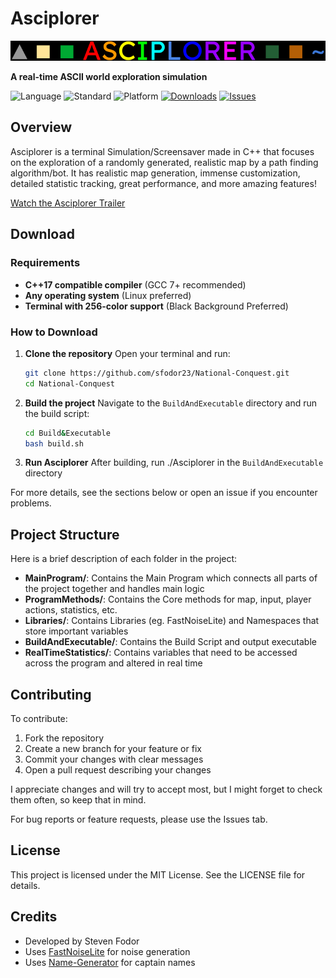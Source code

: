 # Asciplorer

![Asciplorer Logo](./AsciplorerLogo.png)

**A real-time ASCII world exploration simulation**

![Language](https://img.shields.io/badge/Language-C%2B%2B-blue)
![Standard](https://img.shields.io/badge/C%2B%2B-17-green)
![Platform](https://img.shields.io/badge/Platform-Linux-orange)
[![Downloads](https://img.shields.io/github/downloads/sfodor23/National-Conquest/total.svg)](https://github.com/sfodor23/National-Conquest/releases)
[![Issues](https://img.shields.io/github/issues/sfodor23/National-Conquest.svg)](https://github.com/sfodor23/National-Conquest/issues)

## Overview

Asciplorer is a terminal Simulation/Screensaver made in C++ that focuses on the exploration of a randomly generated, realistic map by a path finding algorithm/bot. It has realistic map generation, immense customization, detailed statistic tracking, great performance, and more amazing features!

[Watch the Asciplorer Trailer](./AsciplorerTrailer.mp4)

## Download

### Requirements
- **C++17 compatible compiler** (GCC 7+ recommended)
- **Any operating system** (Linux preferred)
- **Terminal with 256-color support** (Black Background Preferred)

### How to Download

1. **Clone the repository**
	Open your terminal and run:
	```bash
	git clone https://github.com/sfodor23/National-Conquest.git
	cd National-Conquest
	```

2. **Build the project**
	Navigate to the `BuildAndExecutable` directory and run the build script:
	```bash
	cd Build&Executable
	bash build.sh
	```

3. **Run Asciplorer**
	After building, run ./Asciplorer in the `BuildAndExecutable` directory

For more details, see the sections below or open an issue if you encounter problems.

## Project Structure

Here is a brief description of each folder in the project:
- **MainProgram/**: Contains the Main Program which connects all parts of the project together and handles main logic
- **ProgramMethods/**: Contains the Core methods for map, input, player actions, statistics, etc.
- **Libraries/**: Contains Libraries (eg. FastNoiseLite) and Namespaces that store important variables
- **BuildAndExecutable/**: Contains the Build Script and output executable
- **RealTimeStatistics/**: Contains variables that need to be accessed across the program and altered in real time

## Contributing

To contribute:
1. Fork the repository
2. Create a new branch for your feature or fix
3. Commit your changes with clear messages
4. Open a pull request describing your changes

I appreciate changes and will try to accept most, but I might forget to check them often, so keep that in mind.

For bug reports or feature requests, please use the Issues tab.


## License

This project is licensed under the MIT License. See the LICENSE file for details.

## Credits

- Developed by Steven Fodor
- Uses [FastNoiseLite](https://github.com/Auburn/FastNoiseLite) for noise generation
- Uses [Name-Generator](https://github.com/Mick1998/name-generator) for captain names





